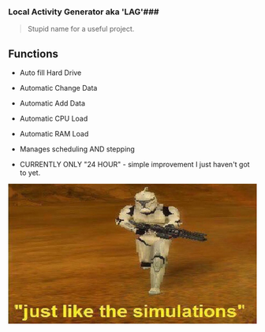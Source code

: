 ### Local Activity Generator aka 'LAG'###

> Stupid name for a useful project.

## Functions ##

* Auto fill Hard Drive

* Automatic Change Data

* Automatic Add Data

* Automatic CPU Load

* Automatic RAM Load

* Manages scheduling AND stepping

* CURRENTLY ONLY "24 HOUR" - simple improvement I just haven't got to yet.

![meme](/doc_asset/LAG.jpg)

